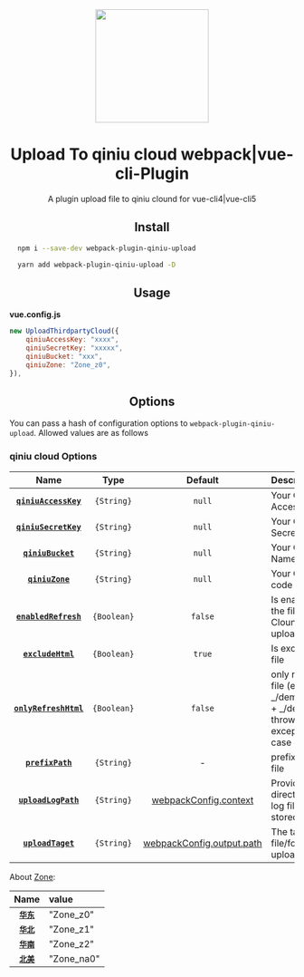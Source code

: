 <div align="center">
  <a href="https://cli.vuejs.org/">
    <img width="200" height="200"
      src="https://cli.vuejs.org/favicon.png">
  </a>
  <h1>Upload To qiniu cloud  webpack|vue-cli-Plugin</h1>
  <p>A plugin upload file to qiniu clound for vue-cli4|vue-cli5</p>
</div>

<h2 align="center">Install</h2>

```bash
  npm i --save-dev webpack-plugin-qiniu-upload
```

```bash
  yarn add webpack-plugin-qiniu-upload -D
```

<h2 align="center">Usage</h2>

**vue.config.js**

```js
new UploadThirdpartyCloud({
    qiniuAccessKey: "xxxx",
    qiniuSecretKey: "xxxxx",
    qiniuBucket: "xxx",
    qiniuZone: "Zone_z0",
}),
```

<h2 align="center">Options</h2>

You can pass a hash of configuration options to `webpack-plugin-qiniu-upload`.
Allowed values are as follows

### qiniu cloud Options

|            Name            |    Type     |                                        Default                                        | Description                                                                                             |
| :------------------------: | :---------: | :-----------------------------------------------------------------------------------: | :------------------------------------------------------------------------------------------------------ |
| **[`qiniuAccessKey`](#)**  | `{String}`  |                                        `null`                                         | Your Qiniu AccessKey                                                                                    |
| **[`qiniuSecretKey`](#)**  | `{String}`  |                                        `null`                                         | Your Qiniu SecretKey                                                                                    |
|   **[`qiniuBucket`](#)**   | `{String}`  |                                        `null`                                         | Your Qiniu Bucket Name                                                                                  |
|    **[`qiniuZone`](#)**    | `{String}`  |                                        `null`                                         | Your Qiniu zone code                                                                                    |
| **[`enabledRefresh`](#)**  | `{Boolean}` |                                        `false`                                        | Is enable refresh the file on Qiniu Clound after file upload                                            |
|   **[`excludeHtml`](#)**   | `{Boolean}` |                                        `true`                                         | Is exclude html file                                                                                    |
| **[`onlyRefreshHtml`](#)** | `{Boolean}` |                                        `false`                                        | only refresh html file (eg: _/demo/index.html + _/demo/), throws an exception in the case of a failure. |
|   **[`prefixPath`](#)**    | `{String}`  |                                           -                                           | prefix path for the file                                                                                |
|  **[`uploadLogPath`](#)**  | `{String}`  | [webpackConfig.context](https://webpack.js.org/configuration/entry-context/#context)  | Provide a directory where log file should be stored                                                     |
|   **[`uploadTaget`](#)**   | `{String}`  | [webpackConfig.output.path](https://webpack.js.org/configuration/output/#output-path) | The target file/folder to upload                                                                        |

About [Zone](https://developer.qiniu.com/kodo/sdk/1289/nodejs):

|      Name       | value      |
| :-------------: | :--------- |
| **[`华东`](#)** | "Zone_z0"  |
| **[`华北`](#)** | "Zone_z1"  |
| **[`华南`](#)** | "Zone_z2"  |
| **[`北美`](#)** | "Zone_na0" |